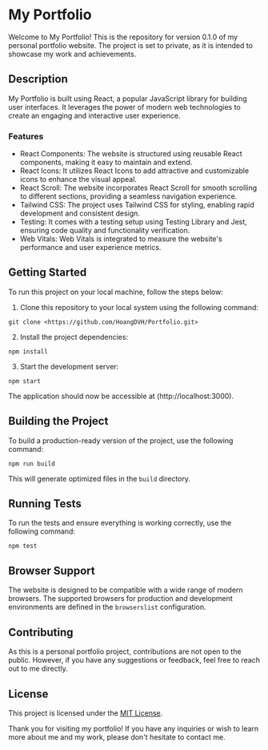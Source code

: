 # My Portfolio

Welcome to My Portfolio! This is the repository for version 0.1.0 of my personal portfolio website. The project is set to private, as it is intended to showcase my work and achievements.

## Description

My Portfolio is built using React, a popular JavaScript library for building user interfaces. It leverages the power of modern web technologies to create an engaging and interactive user experience.

### Features

- React Components: The website is structured using reusable React components, making it easy to maintain and extend.
- React Icons: It utilizes React Icons to add attractive and customizable icons to enhance the visual appeal.
- React Scroll: The website incorporates React Scroll for smooth scrolling to different sections, providing a seamless navigation experience.
- Tailwind CSS: The project uses Tailwind CSS for styling, enabling rapid development and consistent design.
- Testing: It comes with a testing setup using Testing Library and Jest, ensuring code quality and functionality verification.
- Web Vitals: Web Vitals is integrated to measure the website's performance and user experience metrics.

## Getting Started

To run this project on your local machine, follow the steps below:

1. Clone this repository to your local system using the following command:

```
git clone <https://github.com/HoangDVH/Portfolio.git>
```

2. Install the project dependencies:

```
npm install
```

3. Start the development server:

```
npm start
```

The application should now be accessible at (http://localhost:3000).

## Building the Project

To build a production-ready version of the project, use the following command:

```
npm run build
```

This will generate optimized files in the `build` directory.

## Running Tests

To run the tests and ensure everything is working correctly, use the following command:

```
npm test
```

## Browser Support

The website is designed to be compatible with a wide range of modern browsers. The supported browsers for production and development environments are defined in the `browserslist` configuration.

## Contributing

As this is a personal portfolio project, contributions are not open to the public. However, if you have any suggestions or feedback, feel free to reach out to me directly.

## License

This project is licensed under the [MIT License](LICENSE).

Thank you for visiting my portfolio! If you have any inquiries or wish to learn more about me and my work, please don't hesitate to contact me.
